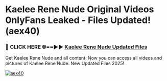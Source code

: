 # Kaelee Rene Nude Original Videos 0nlyFans Leaked - Files Updated! (aex40)

<h3>🔴 CLICK HERE 🌐==►► <a href="https://tinyurl.com/5h6xmrr3" rel="nofollow">Kaelee Rene Nude Updated Files</a></h3>

Get Kaelee Rene Nude and all content. Now you can access all videos and pictures of Kaelee Rene Nude. New Updated Files 2025!

[![aex40](https://i.imgur.com/KVD873Z.gif)](https://tinyurl.com/5h6xmrr3)
